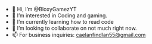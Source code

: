 - 👋 Hi, I’m @BloxyGamezYT
- 👀 I’m interested in Coding and gaming.
- 🌱 I’m currently learning how to read code
- 💞️ I’m looking to collaborate on not much right now.
- 📫 For business inquiries: caelanfindlan55@gmail.com
